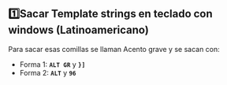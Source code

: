 ## 1️⃣Sacar Template strings en teclado con windows (Latinoamericano)  
Para sacar esas comillas se llaman Acento grave  y se sacan con:
- Forma 1:  **`ALT GR`** y **`}]`**
- Forma 2: **`ALT`** y **`96`**

